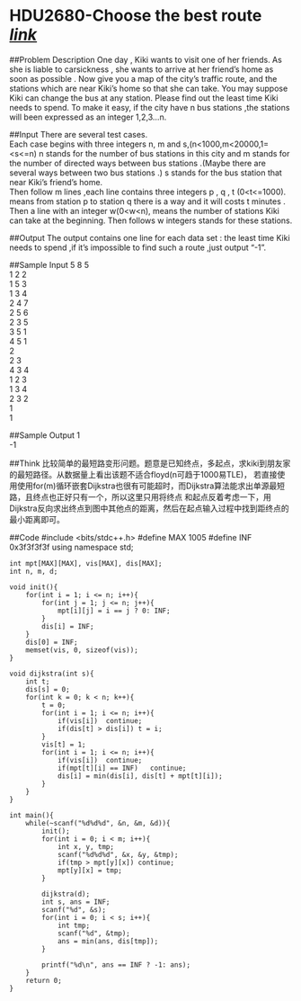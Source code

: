 # HDU2680-Choose the best route [_link_](http://acm.hdu.edu.cn/showproblem.php?pid=2680)

##Problem Description
One day , Kiki wants to visit one of her friends. As she is liable to carsickness , she wants to arrive at her friend’s home as soon as possible . Now give you a map of the city’s traffic route, and the stations which are near Kiki’s home so that she can take. You may suppose Kiki can change the bus at any station. Please find out the least time Kiki needs to spend. To make it easy, if the city have n bus stations ,the stations will been expressed as an integer 1,2,3…n.
 

##Input
There are several test cases.   
Each case begins with three integers n, m and s,(n<1000,m<20000,1=<s<=n) n stands for the number of bus stations in this city and m stands for the number of directed ways between bus stations .(Maybe there are several ways between two bus stations .) s stands for the bus station that near Kiki’s friend’s home.  
Then follow m lines ,each line contains three integers p , q , t (0<t<=1000). means from station p to station q there is a way and it will costs t minutes .  
Then a line with an integer w(0<w<n), means the number of stations Kiki can take at the beginning. Then follows w integers stands for these stations.
 

##Output
The output contains one line for each data set : the least time Kiki needs to spend ,if it’s impossible to find such a route ,just output “-1”.
 

##Sample Input
	5 8 5  
	1 2 2  
	1 5 3  
	1 3 4  
	2 4 7  
	2 5 6  
	2 3 5  
	3 5 1  
	4 5 1  
	2  
	2 3  
	4 3 4  
	1 2 3  
	1 3 4  
	2 3 2  
	1  
	1  
 

##Sample Output
	1  
	-1


##Think
比较简单的最短路变形问题。题意是已知终点，多起点，求kiki到朋友家的最短路径。从数据量上看出该题不适合floyd(n可趋于1000易TLE)，
若直接使用使用for(m)循环嵌套Dijkstra也很有可能超时，而Dijkstra算法能求出单源最短路，且终点也正好只有一个，所以这里只用将终点
和起点反着考虑一下，用Dijkstra反向求出终点到图中其他点的距离，然后在起点输入过程中找到距终点的最小距离即可。


##Code
    #include <bits/stdc++.h>
    #define MAX 1005
    #define INF 0x3f3f3f3f
    using namespace std;

    int mpt[MAX][MAX], vis[MAX], dis[MAX];
    int n, m, d;

    void init(){
        for(int i = 1; i <= n; i++){
            for(int j = 1; j <= n; j++){
                mpt[i][j] = i == j ? 0: INF;
            }
            dis[i] = INF;
        }
        dis[0] = INF;
        memset(vis, 0, sizeof(vis));
    }

    void dijkstra(int s){
        int t;
        dis[s] = 0;
        for(int k = 0; k < n; k++){
            t = 0;
            for(int i = 1; i <= n; i++){
                if(vis[i])  continue;
                if(dis[t] > dis[i]) t = i;
            }
            vis[t] = 1;
            for(int i = 1; i <= n; i++){
                if(vis[i])  continue;
                if(mpt[t][i] == INF)   continue;
                dis[i] = min(dis[i], dis[t] + mpt[t][i]);
            }
        }
    }

    int main(){
        while(~scanf("%d%d%d", &n, &m, &d)){
            init();
            for(int i = 0; i < m; i++){
                int x, y, tmp;
                scanf("%d%d%d", &x, &y, &tmp);
                if(tmp > mpt[y][x]) continue;
                mpt[y][x] = tmp;
            }

            dijkstra(d);
            int s, ans = INF;
            scanf("%d", &s);
            for(int i = 0; i < s; i++){
                int tmp;
                scanf("%d", &tmp);
                ans = min(ans, dis[tmp]);
            }

            printf("%d\n", ans == INF ? -1: ans);
        }
        return 0;
    }
